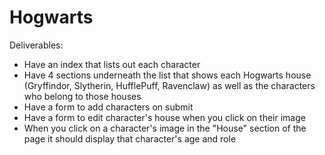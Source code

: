 # Hogwarts

Deliverables:

- Have an index that lists out each character
- Have 4 sections underneath the list that shows each Hogwarts house (Gryffindor, Slytherin, HufflePuff, Ravenclaw) as well as the characters who belong to those houses
- Have a form to add characters on submit
- Have a form to edit character's house when you click on their image
- When you click on a character's image in the "House" section of the page it should display that character's age and role
